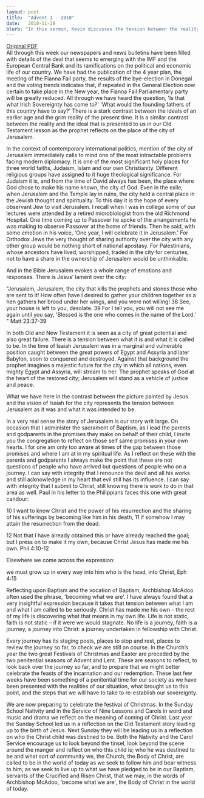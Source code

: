 ```yaml
---
layout: post
title:  "Advent 1 - 2010"
date:   2010-11-28
blurb: "In this sermon, Kevin discusses the tension between the reality and the ideal, using the city of Jerusalem as an example. He draws parallels between the city's story and our own spiritual journey, highlighting the gap between our promises and where we stand in our spiritual life. He encourages us to reflect on our baptismal vows and to continually strive to grow into Christ."
---
```

[Original PDF](/assets/pdf/advent12010.pdf)    
All through this week our newspapers and news bulletins have been filled with details of the deal that seems to emerging with the IMF and the European Central Bank and its ramifications on the political and economic life of our country. We have had the publication of the 4 year plan, the meeting of the Fianna Fail party, the results of the bye-election in Donegal and the voting trends indicates that, if repeated in the General Election now certain to take place in the New year, the Fianna Fail Parliamentary party will be greatly reduced. All through we have heard the question, 'Is that what Irish Sovereignty has come to?' 'What would the founding fathers of this country have to say?' There is a stark contrast between the ideals of an earlier age and the grim reality of the present time. It is a similar contrast between the reality and the ideal that is presented to us in our Old Testament lesson as the prophet reflects on the place of the city of Jerusalem.

In the context of contemporary international politics, mention of the city of Jerusalem immediately calls to mind one of the most intractable problems facing modern diplomacy. It is one of the most significant holy places for three world faiths, Judaism, Islam and our own Christianity. Different religious groups have assigned to it huge theological significance. For Judaism it is, and from the time of David always has been, the place where God chose to make his name known, the city of God. Even in the exile, when Jerusalem and the Temple lay in ruins, the city held a central place in the Jewish thought and spirituality. To this day it is the hope of every observant Jew to visit Jerusalem. I recall when I was in college some of our lectures were attended by a retired microbiologist from the old Richmond Hospital. One time coming up to Passover he spoke of the arrangements he was making to observe Passover at the home of friends. Then he said, with some emotion in his voice, 'One year, I will celebrate it in Jerusalem.' For Orthodox Jews the very thought of sharing authority over the city with any other group would be nothing short of national apostasy. For Palestinians, whose ancestors have lived, worshipped, traded in the city for centuries, not to have a share in the ownership of Jerusalem would be unthinkable.

And in the Bible Jerusalem evokes a whole range of emotions and responses. There is Jesus’ lament over the city:

"Jerusalem, Jerusalem, the city that kills the prophets and stones those who are sent to it! How often have I desired to gather your children together as a hen gathers her brood under her wings, and you were not willing! 38 See, your house is left to you, desolate. 39 For I tell you, you will not see me again until you say, 'Blessed is the one who comes in the name of the Lord.' " Matt 23:37-39

In both Old and New Testament it is seen as a city of great potential and also great failure. There is a tension between what it is and what it is called to be. In the time of Isaiah Jerusalem was in a marginal and vulnerable position caught between the great powers of Egypt and Assyria and later Babylon, soon to conquered and destroyed. Against that background the prophet imagines a majestic future for the city in which all nations, even mighty Egypt and Assyria, will stream to her. The prophet speaks of God at the heart of the restored city; Jerusalem will stand as a vehicle of justice and peace.

What we have here in the contrast between the picture painted by Jesus and the vision of Isaiah for the city represents the tension between Jerusalem as it was and what it was intended to be.

In a very real sense the story of Jerusalem is our story writ large. On occasion that I administer the sacrament of Baptism, as I lead the parents and godparents in the promises they make on behalf of their child, I invite you the congregation to reflect on those self same promises in your own hearts. I for one am only too aware at times of the gap between those promises and where I am at in my spiritual life. As I reflect on these with the parents and godparents I always make the point that these are not questions of people who have arrived but questions of people who on a journey. I can say with integrity that I renounce the devil and all his works and still acknowledge in my heart that evil still has its influence. I can say with integrity that I submit to Christ, still knowing there is work to do in that area as well. Paul in his letter to the Philippians faces this one with great candour:

10 I want to know Christ and the power of his resurrection and the sharing of his sufferings by becoming like him in his death, 11 if somehow I may attain the resurrection from the dead.

12 Not that I have already obtained this or have already reached the goal; but I press on to make it my own, because Christ Jesus has made me his own. Phil 4:10-12

Elsewhere we come across the expression:

we must grow up in every way into him who is the head, into Christ, Eph 4:15

Reflecting upon Baptism and the vocation of Baptism, Archbishop McAdoo often used the phrase, 'becoming what we are'. I have always found that a very insightful expression because it takes that tension between what I am and what I am called to be seriously. Christ has made me his own – the rest of my life is discovering what that means in my own life. Life is not static, faith is not static – if it were we would stagnate. No life is a journey, faith is a journey, a journey into Christ: a journey undertaken in fellowship with Christ.

Every journey has its staging posts, places to stop and rest, places to review the journey so far, to check we are still on course. In the Church’s year the two great Festivals of Christmas and Easter are preceded by the two penitential seasons of Advent and Lent. These are seasons to reflect, to look back over the journey so far, and to prepare that we might better celebrate the feasts of the incarnation and our redemption. These last few weeks have been something of a penitential time for our society as we have been presented with the realities of our situation, what brought us to this point, and the steps that we will have to take to re-establish our sovereignty.

We are now preparing to celebrate the festival of Christmas. In the Sunday School Nativity and in the Service of Nine Lessons and Carols in word and music and drama we reflect on the meaning of coming of Christ. Last year the Sunday School led us in a reflection on the Old Testament story leading up to the birth of Jesus. Next Sunday they will be leading us in a reflection on who the Christ child was destined to be. Both the Nativity and the Carol Service encourage us to look beyond the tinsel, look beyond the scene around the manger and reflect on who this child is; who he was destined to be and what sort of community we, the Church, the Body of Christ, are called to be in the world of today as we seek to follow him and bear witness to him; as we seek to live up to what we have pledged to be in our Baptism, servants of the Crucified and Risen Christ, that we may, in the words of Archbishop McAdoo, 'become what we are', the Body of Christ in the world of today.

